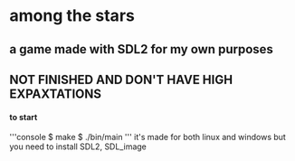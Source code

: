 # among the stars

## a game made with SDL2 for my own purposes 
## NOT FINISHED AND DON'T HAVE HIGH EXPAXTATIONS

#### to start
'''console
 $ make
 $ ./bin/main
'''
it's made for both linux and windows but you need to install SDL2, SDL_image